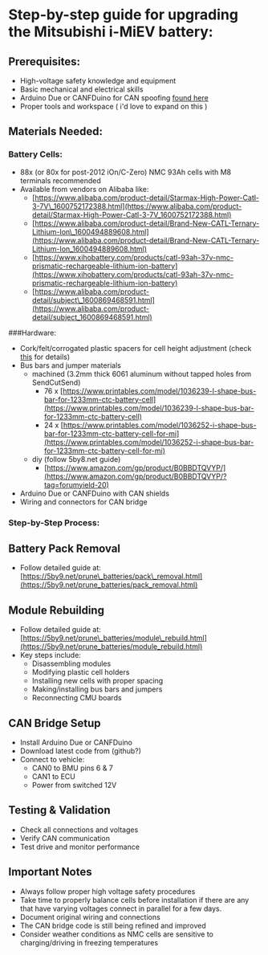 # Step-by-step guide for upgrading the Mitsubishi i-MiEV battery:  

## Prerequisites:​

-   High-voltage safety knowledge and equipment
-   Basic mechanical and electrical skills
-   Arduino Due or CANFDuino for CAN spoofing [found here](https://copperhilltech.com/arduino/)
-   Proper tools and workspace ( i'd love to expand on this )

## Materials Needed:​

### Battery Cells:  

-   88x (or 80x for post-2012 iOn/C-Zero) NMC 93Ah cells with M8 terminals recommended
-   Available from vendors on Alibaba like:
    -   [https://www.alibaba.com/product-detail/Starmax-High-Power-Catl-3-7V\_1600752172388.html](https://www.alibaba.com/product-detail/Starmax-High-Power-Catl-3-7V_1600752172388.html)
    -   [https://www.alibaba.com/product-detail/Brand-New-CATL-Ternary-Lithium-Ion\_1600494889608.html](https://www.alibaba.com/product-detail/Brand-New-CATL-Ternary-Lithium-Ion_1600494889608.html)
    -   [https://www.xihobattery.com/products/catl-93ah-37v-nmc-prismatic-rechargeable-lithium-ion-battery](https://www.xihobattery.com/products/catl-93ah-37v-nmc-prismatic-rechargeable-lithium-ion-battery)
    -   [https://www.alibaba.com/product-detail/subject\_1600869468591.html](https://www.alibaba.com/product-detail/subject_1600869468591.html)

###Hardware:  

-   Cork/felt/corrogated plastic spacers for cell height adjustment (check [this](https://5by9.net/prune_batteries/module_rebuild.html) for details)
-   Bus bars and jumper materials
    -   machined (3.2mm thick 6061 aluminum without tapped holes from SendCutSend)
        -   76 x [https://www.printables.com/model/1036239-l-shape-bus-bar-for-1233mm-ctc-battery-cell](https://www.printables.com/model/1036239-l-shape-bus-bar-for-1233mm-ctc-battery-cell)
        -   24 x [https://www.printables.com/model/1036252-i-shape-bus-bar-for-1233mm-ctc-battery-cell-for-mi](https://www.printables.com/model/1036252-i-shape-bus-bar-for-1233mm-ctc-battery-cell-for-mi)
    -   diy (follow 5by8.net guide)
        -   [https://www.amazon.com/gp/product/B0BBDTQVYP/](https://www.amazon.com/gp/product/B0BBDTQVYP/?tag=forumyield-20)
-   Arduino Due or CANFDuino with CAN shields
-   Wiring and connectors for CAN bridge

### Step-by-Step Process:​

## Battery Pack Removal  

-   Follow detailed guide at: [https://5by9.net/prune\_batteries/pack\_removal.html](https://5by9.net/prune_batteries/pack_removal.html)

## Module Rebuilding  

-   Follow detailed guide at: [https://5by9.net/prune\_batteries/module\_rebuild.html](https://5by9.net/prune_batteries/module_rebuild.html)
-   Key steps include:
    -   Disassembling modules
    -   Modifying plastic cell holders
    -   Installing new cells with proper spacing
    -   Making/installing bus bars and jumpers
    -   Reconnecting CMU boards

## CAN Bridge Setup  

-   Install Arduino Due or CANFDuino
-   Download latest code from (github?)
-   Connect to vehicle:
    -   CAN0 to BMU pins 6 & 7
    -   CAN1 to ECU
    -   Power from switched 12V

## Testing & Validation  

-   Check all connections and voltages
-   Verify CAN communication
-   Test drive and monitor performance

## Important Notes

-   Always follow proper high voltage safety procedures
-   Take time to properly balance cells before installation if there are any that have varying voltages connect in parallel for a few days.
-   Document original wiring and connections
-   The CAN bridge code is still being refined and improved
-   Consider weather conditions as NMC cells are sensitive to charging/driving in freezing temperatures
